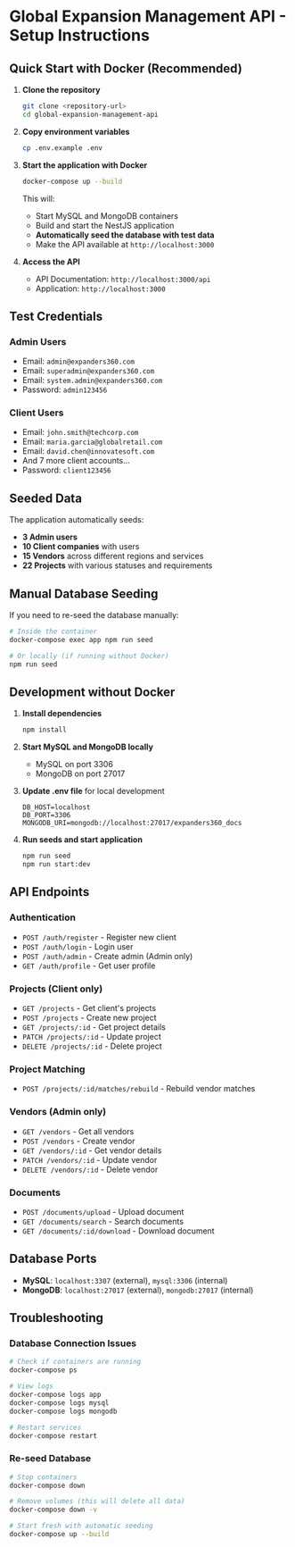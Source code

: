 # Global Expansion Management API - Setup Instructions

## Quick Start with Docker (Recommended)

1. **Clone the repository**

   ```bash
   git clone <repository-url>
   cd global-expansion-management-api
   ```

2. **Copy environment variables**

   ```bash
   cp .env.example .env
   ```

3. **Start the application with Docker**

   ```bash
   docker-compose up --build
   ```

   This will:
   - Start MySQL and MongoDB containers
   - Build and start the NestJS application
   - **Automatically seed the database with test data**
   - Make the API available at `http://localhost:3000`

4. **Access the API**
   - API Documentation: `http://localhost:3000/api`
   - Application: `http://localhost:3000`

## Test Credentials

### Admin Users

- Email: `admin@expanders360.com`
- Email: `superadmin@expanders360.com`
- Email: `system.admin@expanders360.com`
- Password: `admin123456`

### Client Users

- Email: `john.smith@techcorp.com`
- Email: `maria.garcia@globalretail.com`
- Email: `david.chen@innovatesoft.com`
- And 7 more client accounts...
- Password: `client123456`

## Seeded Data

The application automatically seeds:

- **3 Admin users**
- **10 Client companies** with users
- **15 Vendors** across different regions and services
- **22 Projects** with various statuses and requirements

## Manual Database Seeding

If you need to re-seed the database manually:

```bash
# Inside the container
docker-compose exec app npm run seed

# Or locally (if running without Docker)
npm run seed
```

## Development without Docker

1. **Install dependencies**

   ```bash
   npm install
   ```

2. **Start MySQL and MongoDB locally**
   - MySQL on port 3306
   - MongoDB on port 27017

3. **Update .env file** for local development

   ```env
   DB_HOST=localhost
   DB_PORT=3306
   MONGODB_URI=mongodb://localhost:27017/expanders360_docs
   ```

4. **Run seeds and start application**
   ```bash
   npm run seed
   npm run start:dev
   ```

## API Endpoints

### Authentication

- `POST /auth/register` - Register new client
- `POST /auth/login` - Login user
- `POST /auth/admin` - Create admin (Admin only)
- `GET /auth/profile` - Get user profile

### Projects (Client only)

- `GET /projects` - Get client's projects
- `POST /projects` - Create new project
- `GET /projects/:id` - Get project details
- `PATCH /projects/:id` - Update project
- `DELETE /projects/:id` - Delete project

### Project Matching

- `POST /projects/:id/matches/rebuild` - Rebuild vendor matches

### Vendors (Admin only)

- `GET /vendors` - Get all vendors
- `POST /vendors` - Create vendor
- `GET /vendors/:id` - Get vendor details
- `PATCH /vendors/:id` - Update vendor
- `DELETE /vendors/:id` - Delete vendor

### Documents

- `POST /documents/upload` - Upload document
- `GET /documents/search` - Search documents
- `GET /documents/:id/download` - Download document

## Database Ports

- **MySQL**: `localhost:3307` (external), `mysql:3306` (internal)
- **MongoDB**: `localhost:27017` (external), `mongodb:27017` (internal)

## Troubleshooting

### Database Connection Issues

```bash
# Check if containers are running
docker-compose ps

# View logs
docker-compose logs app
docker-compose logs mysql
docker-compose logs mongodb

# Restart services
docker-compose restart
```

### Re-seed Database

```bash
# Stop containers
docker-compose down

# Remove volumes (this will delete all data)
docker-compose down -v

# Start fresh with automatic seeding
docker-compose up --build
```
